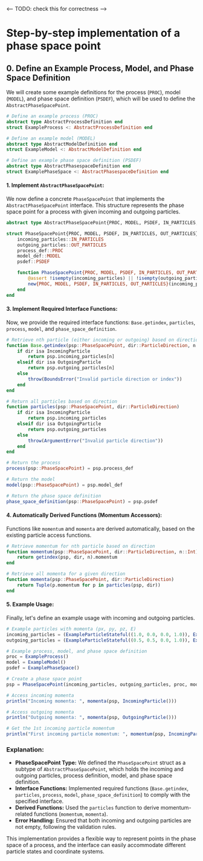 <-- TODO: check this for correctness -->

# Step-by-step implementation of a phase space point

## 0. Define an Example Process, Model, and Phase Space Definition

We will create some example definitions for the process (`PROC`), model (`MODEL`), and phase space definition (`PSDEF`), which will be used to define the `AbstractPhaseSpacePoint`.

```julia
# Define an example process (PROC)
abstract type AbstractProcessDefinition end
struct ExampleProcess <: AbstractProcessDefinition end

# Define an example model (MODEL)
abstract type AbstractModelDefinition end
struct ExampleModel <: AbstractModelDefinition end

# Define an example phase space definition (PSDEF)
abstract type AbstractPhasespaceDefinition end
struct ExamplePhaseSpace <: AbstractPhasespaceDefinition end
```

#### 1. **Implement `AbstractPhaseSpacePoint`:**

We now define a concrete `PhaseSpacePoint` that implements the `AbstractPhaseSpacePoint` interface. This structure represents the phase space point for a process with given incoming and outgoing particles.

```julia
abstract type AbstractPhaseSpacePoint{PROC, MODEL, PSDEF, IN_PARTICLES, OUT_PARTICLES} end

struct PhaseSpacePoint{PROC, MODEL, PSDEF, IN_PARTICLES, OUT_PARTICLES} <: AbstractPhaseSpacePoint{PROC, MODEL, PSDEF, IN_PARTICLES, OUT_PARTICLES}
    incoming_particles::IN_PARTICLES
    outgoing_particles::OUT_PARTICLES
    process_def::PROC
    model_def::MODEL
    psdef::PSDEF

    function PhaseSpacePoint{PROC, MODEL, PSDEF, IN_PARTICLES, OUT_PARTICLES}(incoming_particles::IN_PARTICLES, outgoing_particles::OUT_PARTICLES, process_def::PROC, model_def::MODEL, psdef::PSDEF)
        @assert !isempty(incoming_particles) || !isempty(outgoing_particles) "Both incoming and outgoing particles cannot be empty!"
        new{PROC, MODEL, PSDEF, IN_PARTICLES, OUT_PARTICLES}(incoming_particles, outgoing_particles, process_def, model_def, psdef)
    end
end
```

#### 3. **Implement Required Interface Functions:**

Now, we provide the required interface functions: `Base.getindex`, `particles`, `process`, `model`, and `phase_space_definition`.

```julia
# Retrieve nth particle (either incoming or outgoing) based on direction
function Base.getindex(psp::PhaseSpacePoint, dir::ParticleDirection, n::Int)
    if dir isa IncomingParticle
        return psp.incoming_particles[n]
    elseif dir isa OutgoingParticle
        return psp.outgoing_particles[n]
    else
        throw(BoundsError("Invalid particle direction or index"))
    end
end

# Return all particles based on direction
function particles(psp::PhaseSpacePoint, dir::ParticleDirection)
    if dir isa IncomingParticle
        return psp.incoming_particles
    elseif dir isa OutgoingParticle
        return psp.outgoing_particles
    else
        throw(ArgumentError("Invalid particle direction"))
    end
end

# Return the process
process(psp::PhaseSpacePoint) = psp.process_def

# Return the model
model(psp::PhaseSpacePoint) = psp.model_def

# Return the phase space definition
phase_space_definition(psp::PhaseSpacePoint) = psp.psdef
```

#### 4. **Automatically Derived Functions (Momentum Accessors):**

Functions like `momentum` and `momenta` are derived automatically, based on the existing particle access functions.

```julia
# Retrieve momentum for nth particle based on direction
function momentum(psp::PhaseSpacePoint, dir::ParticleDirection, n::Int)
    return getindex(psp, dir, n).momentum
end

# Retrieve all momenta for a given direction
function momenta(psp::PhaseSpacePoint, dir::ParticleDirection)
    return Tuple(p.momentum for p in particles(psp, dir))
end
```

#### 5. **Example Usage:**

Finally, let's define an example usage with incoming and outgoing particles.

```julia
# Example particles with momenta (px, py, pz, E)
incoming_particles = (ExampleParticleStateful((1.0, 0.0, 0.0, 1.0)), ExampleParticleStateful((0.0, 1.0, 0.0, 1.0)))
outgoing_particles = (ExampleParticleStateful((0.5, 0.5, 0.0, 1.0)), ExampleParticleStateful((0.5, -0.5, 0.0, 1.0)))

# Example process, model, and phase space definition
proc = ExampleProcess()
model = ExampleModel()
psdef = ExamplePhaseSpace()

# Create a phase space point
psp = PhaseSpacePoint(incoming_particles, outgoing_particles, proc, model, psdef)

# Access incoming momenta
println("Incoming momenta: ", momenta(psp, IncomingParticle()))

# Access outgoing momenta
println("Outgoing momenta: ", momenta(psp, OutgoingParticle()))

# Get the 1st incoming particle momentum
println("First incoming particle momentum: ", momentum(psp, IncomingParticle(), 1))
```

### Explanation:

- **PhaseSpacePoint Type:** We defined the `PhaseSpacePoint` struct as a subtype of `AbstractPhaseSpacePoint`, which holds the incoming and outgoing particles, process definition, model, and phase space definition.
- **Interface Functions:** Implemented required functions (`Base.getindex`, `particles`, `process`, `model`, `phase_space_definition`) to comply with the specified interface.
- **Derived Functions:** Used the `particles` function to derive momentum-related functions (`momentum`, `momenta`).
- **Error Handling:** Ensured that both incoming and outgoing particles are not empty, following the validation rules.

This implementation provides a flexible way to represent points in the phase space of a process, and the interface can easily accommodate different particle states and coordinate systems.

